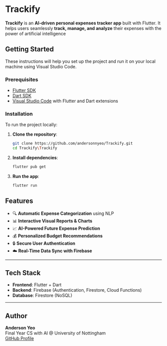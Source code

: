 # Trackify

**Trackify** is an **AI-driven personal expenses tracker app** built with Flutter. It helps users seamlessly **track, manage, and analyze** their expenses with the power of artificial intelligence



## Getting Started

These instructions will help you set up the project and run it on your local machine using Visual Studio Code.

### Prerequisites

- [Flutter SDK](https://flutter.dev/docs/get-started/install)
- [Dart SDK](https://dart.dev/get-dart)
- [Visual Studio Code](https://code.visualstudio.com/) with Flutter and Dart extensions


### Installation
To run the project locally:

1. **Clone the repository**:
   ```bash
   git clone https://github.com/andersonnyeo/Trackify.git
   cd Trackify\Trackify
   ```

   
2. **Install dependencies**:
   ```bash
   flutter pub get
   ```


4. **Run the app**:
   ```bash
   flutter run
   ```


## Features

- 🔍 **Automatic Expense Categorization** using NLP
- 📊 **Interactive Visual Reports & Charts**
- 📈 **AI-Powered Future Expense Prediction**
- 💰 **Personalized Budget Recommendations**
- 🔒 **Secure User Authentication**
- ☁️ **Real-Time Data Sync with Firebase**

---

## Tech Stack

- **Frontend**: Flutter + Dart  
- **Backend**: Firebase (Authentication, Firestore, Cloud Functions)  
- **Database**: Firestore (NoSQL)

---



## Author

**Anderson Yeo**  
Final Year CS with AI @ University of Nottingham  
[GitHub Profile](https://github.com/andersonnyeo)
